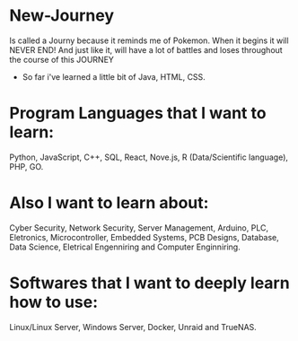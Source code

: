 # New-Journey
Is called a Journy because it reminds me of Pokemon. When it begins it will NEVER END! And just like it, will have a lot of battles and loses throughout the course of this JOURNEY
- So far i've learned a little bit of Java, HTML, CSS.

# Program Languages that I want to learn:
Python, JavaScript, C++, SQL, React, Nove.js, R (Data/Scientific language), PHP, GO.

# Also I want to learn about: 
Cyber Security, Network Security, Server Management, Arduino, PLC, Eletronics, Microcontroller, Embedded Systems, PCB Designs, Database, Data Science, Eletrical Engenniring and Computer Enginniring.

# Softwares that I want to deeply learn how to use:
Linux/Linux Server, Windows Server, Docker, Unraid and TrueNAS.
